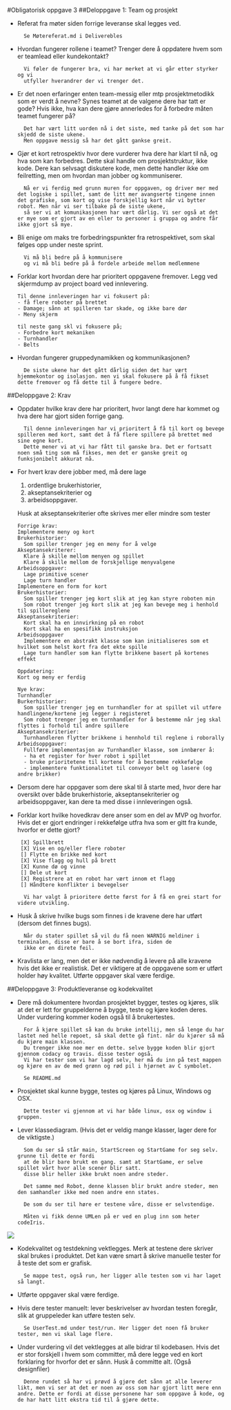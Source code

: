 #Obligatorisk oppgave 3 
##Deloppgave 1: Team og prosjekt
- Referat fra møter siden forrige leveranse skal legges ved.
     
        Se Møtereferat.md i Deliverebles
    
- Hvordan fungerer rollene i teamet? Trenger dere å oppdatere hvem som er teamlead eller kundekontakt?

        Vi føler de fungerer bra, vi har merket at vi går etter styrker og vi
        utfyller hverandrer der vi trenger det.
        
- Er det noen erfaringer enten team-messig eller mtp prosjektmetodikk som er verdt å nevne? Synes teamet at de valgene dere har tatt er gode? Hvis ikke, hva kan dere gjøre annerledes for å forbedre måten teamet fungerer på?

        Det har vært litt uorden nå i det siste, med tanke på det som har skjedd de siste ukene.
        Men oppgave messig så har det gått gankse greit. 
    
- Gjør et kort retrospektiv hvor dere vurderer hva dere har klart til nå, og hva som kan forbedres. Dette skal handle om prosjektstruktur, ikke kode. Dere kan selvsagt diskutere kode, men dette handler ikke om feilretting, men om hvordan man jobber og kommuniserer.

        Nå er vi ferdig med grunn muren for oppgaven, og driver mer med det logiske i spillet, samt de litt mer avangserte tingene innen det grafiske, som kort og vise forskjellig kort når vi bytter robot. Men når vi ser tilbake på de siste ukene,
        så ser vi at komunikasjonen har vært dårlig. Vi ser også at det er mye som er gjort av en eller to personer i gruppa og andre får ikke gjort så mye.
    
- Bli enige om maks tre forbedringspunkter fra retrospektivet, som skal følges opp under neste sprint.

        Vi må bli bedre på å kommunisere
        og vi må bli bedre på å fordele arbeide mellom medlemmene
        
- Forklar kort hvordan dere har prioritert oppgavene fremover. Legg ved skjermdump av project board ved innlevering.

      Til denne innleveringen har vi fokusert på:
      - få flere roboter på brettet
      - Damage; sånn at spilleren tar skade, og ikke bare dør
      - Meny skjerm
      
      til neste gang skl vi fokusere på;
      - Forbedre kort mekaniken
      - Turnhandler
      - Belts
    
- Hvordan fungerer gruppedynamikken og kommunikasjonen?

        De siste ukene har det gått dårlig siden det har vært hjemmekontor og isolasjon. men vi skal fokusere på å få fikset dette fremover og få dette til å fungere bedre. 

##Deloppgave 2: Krav
- Oppdater hvilke krav dere har prioritert, hvor langt dere har kommet og hva dere har gjort siden forrige gang.

        Til denne innleveringen har vi prioritert å få til kort og bevege spilleren med kort, samt det å få flere spillere på brettet med sine egne kort.
        Dette mener vi at vi har fått til ganske bra. Det er fortsatt noen små ting som må fikses, men det er ganske greit og funksjonibelt akkurat nå.
        
- For hvert krav dere jobber med, må dere lage
    1) ordentlige brukerhistorier, 
    2) akseptansekriterier og 
    3) arbeidsoppgaver.
    
  Husk at akseptansekriterier ofte skrives mer eller mindre som tester
  
      
      Forrige krav:
      Implementere meny og kort
      Brukerhistorier:
        Som spiller trenger jeg en meny for å velge 
      Akseptansekriterer:
        Klare å skille mellom menyen og spillet
        Klare å skille mellom de forskjellige menyvalgene 
      Arbeidsoppgaver:
        Lage primitive scener
        Lage turn handler
      Implementere en form for kort
      Brukerhistorier:
        Som spiller trenger jeg kort slik at jeg kan styre roboten min
        Som robot trenger jeg kort slik at jeg kan bevege meg i henhold til spillereglene
      Akseptansekriterier:
        Kort skal ha en innvirkning på en robot
        Kort skal ha en spesifikk instruksjon
      Arbeidsoppgaver
        Implementere en abstrakt klasse som kan initialiseres som et hvilket som helst kort fra det ekte spille
        Lage turn handler som kan flytte brikkene basert på kortenes effekt
        
      Oppdatering: 
      Kort og meny er ferdig
      
      Nye krav:
      Turnhandler
      Burkerhistorier:
        Som spiller trenger jeg en turnhandler for at spillet vil utføre handlingene/kortene jeg legger i registeret
        Som robot trenger jeg en turnhandler for å bestemme når jeg skal flyttes i forhold til andre spillere
      Akseptansekriterier:
        Turnhandleren flytter brikkene i hennhold til reglene i roborally
      Arbeidsoppgaver:
        Fullføre implementasjon av Turnhandler klasse, som innbærer å:
        - ha et register for hver robot i spillet
        - bruke prioritetene til kortene for å bestemme rekkefølge
        - implementere funktionalitet til conveyor belt og lasere (og andre brikker)
    
- Dersom dere har oppgaver som dere skal til å starte med, hvor dere har oversikt over både brukerhistorie, akseptansekriterier og arbeidsoppgaver, kan dere ta med disse i innleveringen også.
- Forklar kort hvilke hovedkrav dere anser som en del av MVP og hvorfor. Hvis
 det er gjort endringer i rekkefølge utfra hva som er gitt fra kunde, hvorfor er dette gjort?
    
       [X] Spillbrett
       [X] Vise en og/eller flere roboter
       [] Flytte en brikke med kort
       [X] Vise flagg og hull på brett
       [X] Kunne dø og vinne
       [] Dele ut kort
       [X] Registrere at en robot har vært innom et flagg
       [] Håndtere konflikter i bevegelser
        
        Vi har valgt å prioritere dette først for å få en grei start for videre utvikling.
 
- Husk å skrive hvilke bugs som finnes i de kravene dere har utført (dersom det finnes bugs). 

        Når du stater spillet så vil du få noen WARNIG meldiner i terminalen, disse er bare å se bort ifra, siden de 
        ikke er en direte feil.
        
- Kravlista er lang, men det er ikke nødvendig å levere på alle kravene hvis det ikke er realistisk. Det er viktigere at de oppgavene som er utført holder høy kvalitet. Utførte oppgaver skal være ferdige.

##Deloppgave 3: Produktleveranse og kodekvalitet
- Dere må dokumentere hvordan prosjektet bygger, testes og kjøres, slik at det er lett for gruppelderne å bygge, teste og kjøre koden deres. Under vurdering kommer koden også til å brukertestes.

        For å kjøre spillet så kan du bruke intellij, men så lenge du har lastet ned helle repoet, så skal dette gå fint. når du kjører så må du kjøre main klassen.
        Du trenger ikke noe mer en dette. selve bygge koden blir gjort gjennom codacy og travis. disse tester også.
        Vi har tester som vi har lagd selv, her må du inn på test mappen og kjøre en av de med grønn og rød pil i hjørnet av C symbolet.
        
        Se README.md
    
    
- Prosjektet skal kunne bygge, testes og kjøres på Linux, Windows og OSX.

        Dette tester vi gjennom at vi har både linux, osx og window i gruppen.
    
- Lever klassediagram. (Hvis det er veldig mange klasser, lager dere for de viktigste.)

        Som du ser så står main, StartScreen og StartGame for seg selv. grunne til dette er fordi
        at de blir bare brukt en gang. samt at StartGame, er selve spillet vårt hvor alle scener blir satt.
        disse blir heller ikke brukt noen andre steder. 
        
        Det samme med Robot, denne klassen blir brukt andre steder, men den samhandler ikke med noen andre enn states.
        
        De som du ser til høre er testene våre, disse er selvstendige.
        
        Måten vi fikk denne UMLen på er ved en plug inn som heter codeIris.

![](oblig3UML.png)

- Kodekvalitet og testdekning vektlegges. Merk at testene dere skriver skal brukes i produktet. Det kan være smart å skrive manuelle tester for å teste det som er grafisk.

        Se mappe test, også run, her ligger alle testen som vi har laget så langt.

- Utførte oppgaver skal være ferdige.

- Hvis dere tester manuelt: lever beskrivelser av hvordan testen foregår, slik at gruppeleder kan utføre testen selv.

        Se UserTest.md under test/run. Her ligger det noen få bruker tester, men vi skal lage flere. 

- Under vurdering vil det vektlegges at alle bidrar til kodebasen. Hvis det er stor forskjell i hvem som committer, må dere legge ved en kort forklaring for hvorfor det er sånn. Husk å committe alt. (Også designfiler)

        Denne rundet så har vi prøvd å gjøre det sånn at alle leverer likt, men vi ser at det er noen av oss som har gjort litt mere enn andre. Dette er fordi at disse personene har som oppgave å kode, og de har hatt litt ekstra tid til å gjøre dette. 
